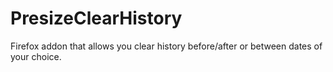 # PresizeClearHistory
Firefox addon that allows you clear history before/after or between dates of your choice.
